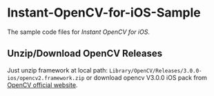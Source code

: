 # Instant-OpenCV-for-iOS-Sample
The sample code files for *Instant OpenCV for iOS*.

## Unzip/Download OpenCV Releases

Just unzip framework at local path: `Library/OpenCV/Releases/3.0.0-ios/opencv2.framework.zip`
or download opencv V3.0.0 iOS pack from [OpenCV official website](https://opencv.org/releases/).
